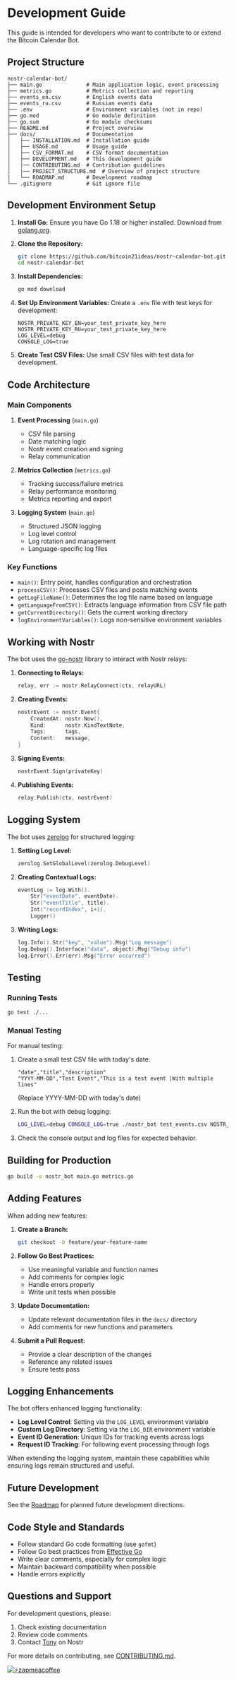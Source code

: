 # Development Guide

This guide is intended for developers who want to contribute to or extend the Bitcoin Calendar Bot.

## Project Structure

```
nostr-calendar-bot/
├── main.go              # Main application logic, event processing
├── metrics.go           # Metrics collection and reporting
├── events_en.csv        # English events data
├── events_ru.csv        # Russian events data
├── .env                 # Environment variables (not in repo)
├── go.mod               # Go module definition
├── go.sum               # Go module checksums
├── README.md            # Project overview
├── docs/                # Documentation
│   ├── INSTALLATION.md  # Installation guide
│   ├── USAGE.md         # Usage guide
│   ├── CSV_FORMAT.md    # CSV format documentation
│   ├── DEVELOPMENT.md   # This development guide
│   |── CONTRIBUTING.md  # Contribution guidelines
│   |── PROJECT_STRUCTURE.md  # Overview of project structure
|   └── ROADMAP.md       # Development roadmap
└── .gitignore           # Git ignore file
```

## Development Environment Setup

1. **Install Go:**
   Ensure you have Go 1.18 or higher installed. Download from [golang.org](https://golang.org/dl/).

2. **Clone the Repository:**
   ```bash
   git clone https://github.com/bitcoin21ideas/nostr-calendar-bot.git
   cd nostr-calendar-bot
   ```

3. **Install Dependencies:**
   ```bash
   go mod download
   ```

4. **Set Up Environment Variables:**
   Create a `.env` file with test keys for development:
   ```
   NOSTR_PRIVATE_KEY_EN=your_test_private_key_here
   NOSTR_PRIVATE_KEY_RU=your_test_private_key_here
   LOG_LEVEL=debug
   CONSOLE_LOG=true
   ```

5. **Create Test CSV Files:**
   Use small CSV files with test data for development.

## Code Architecture

### Main Components

1. **Event Processing** (`main.go`)
   - CSV file parsing
   - Date matching logic
   - Nostr event creation and signing
   - Relay communication

2. **Metrics Collection** (`metrics.go`)
   - Tracking success/failure metrics
   - Relay performance monitoring
   - Metrics reporting and export

3. **Logging System** (`main.go`)
   - Structured JSON logging
   - Log level control
   - Log rotation and management
   - Language-specific log files

### Key Functions

- `main()`: Entry point, handles configuration and orchestration
- `processCSV()`: Processes CSV files and posts matching events
- `getLogFileName()`: Determines the log file name based on language
- `getLanguageFromCSV()`: Extracts language information from CSV file path
- `getCurrentDirectory()`: Gets the current working directory
- `logEnvironmentVariables()`: Logs non-sensitive environment variables

## Working with Nostr

The bot uses the [go-nostr](https://github.com/nbd-wtf/go-nostr) library to interact with Nostr relays:

1. **Connecting to Relays:**
   ```go
   relay, err := nostr.RelayConnect(ctx, relayURL)
   ```

2. **Creating Events:**
   ```go
   nostrEvent := nostr.Event{
       CreatedAt: nostr.Now(),
       Kind:      nostr.KindTextNote,
       Tags:      tags,
       Content:   message,
   }
   ```

3. **Signing Events:**
   ```go
   nostrEvent.Sign(privateKey)
   ```

4. **Publishing Events:**
   ```go
   relay.Publish(ctx, nostrEvent)
   ```

## Logging System

The bot uses [zerolog](https://github.com/rs/zerolog) for structured logging:

1. **Setting Log Level:**
   ```go
   zerolog.SetGlobalLevel(zerolog.DebugLevel)
   ```

2. **Creating Contextual Logs:**
   ```go
   eventLog := log.With().
       Str("eventDate", eventDate).
       Str("eventTitle", title).
       Int("recordIndex", i+1).
       Logger()
   ```

3. **Writing Logs:**
   ```go
   log.Info().Str("key", "value").Msg("Log message")
   log.Debug().Interface("data", object).Msg("Debug info")
   log.Error().Err(err).Msg("Error occurred")
   ```

## Testing

### Running Tests

```bash
go test ./...
```

### Manual Testing

For manual testing:

1. Create a small test CSV file with today's date:
   ```csv
   "date","title","description"
   "YYYY-MM-DD","Test Event","This is a test event |With multiple lines"
   ```
   (Replace YYYY-MM-DD with today's date)

2. Run the bot with debug logging:
   ```bash
   LOG_LEVEL=debug CONSOLE_LOG=true ./nostr_bot test_events.csv NOSTR_PRIVATE_KEY_EN
   ```

3. Check the console output and log files for expected behavior.

## Building for Production

```bash
go build -o nostr_bot main.go metrics.go
```

## Adding Features

When adding new features:

1. **Create a Branch:**
   ```bash
   git checkout -b feature/your-feature-name
   ```

2. **Follow Go Best Practices:**
   - Use meaningful variable and function names
   - Add comments for complex logic
   - Handle errors properly
   - Write unit tests when possible

3. **Update Documentation:**
   - Update relevant documentation files in the `docs/` directory
   - Add comments for new functions and parameters

4. **Submit a Pull Request:**
   - Provide a clear description of the changes
   - Reference any related issues
   - Ensure tests pass

## Logging Enhancements

The bot offers enhanced logging functionality:

- **Log Level Control**: Setting via the `LOG_LEVEL` environment variable
- **Custom Log Directory**: Setting via the `LOG_DIR` environment variable 
- **Event ID Generation**: Unique IDs for tracking events across logs
- **Request ID Tracking**: For following event processing through logs

When extending the logging system, maintain these capabilities while ensuring logs remain structured and useful.

## Future Development

See the [Roadmap](ROADMAP.md) for planned future development directions.

## Code Style and Standards

- Follow standard Go code formatting (use `gofmt`)
- Follow Go best practices from [Effective Go](https://golang.org/doc/effective_go)
- Write clear comments, especially for complex logic
- Maintain backward compatibility when possible
- Handle errors explicitly

## Questions and Support

For development questions, please:
1. Check existing documentation
2. Review code comments
3. Contact [Tony](https://njump.me/npub10awzknjg5r5lajnr53438ndcyjylgqsrnrtq5grs495v42qc6awsj45ys7) on Nostr

For more details on contributing, see [CONTRIBUTING.md](CONTRIBUTING.md). 

[![⚡️zapmeacoffee](https://img.shields.io/badge/⚡️zap_-me_a_coffee-violet?style=plastic)](https://zapmeacoffee.com/npub1tcalvjvswjh5rwhr3gywmfjzghthexjpddzvlxre9wxfqz4euqys0309hn)
